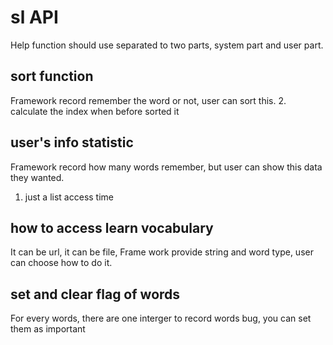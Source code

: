 # sl API

Help function should use separated to two parts, system part and user part.


## sort function
Framework record remember the word or not, user can sort this.
2. calculate the index when before sorted it

## user's info statistic
Framework record how many words remember, but user can show this data they wanted.
1. just a list access time

## how to access learn vocabulary
It can be url, it can be file, Frame work provide string and word type, user can choose
how to do it.

## set and clear flag of words
For every words, there are one interger to record words bug, you can set them as important 

